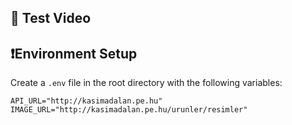 ## 📱 Test Video



## ❗️Environment Setup 

Create a `.env` file in the root directory with the following variables:

```env
API_URL="http://kasimadalan.pe.hu"
IMAGE_URL="http://kasimadalan.pe.hu/urunler/resimler"
```
